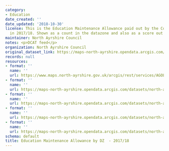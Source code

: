 ```yaml
---
category:
- Education
date_created: ''
date_updated: '2018-10-30'
license: This is the Education Maintenance Allowance paid out by the Council by Datazone
  in 2017/18. Shown as a count in the datazone and also as a score out of 10.
maintainer: North Ayrshire Council
notes: <p>DCAT feed</p>
organization: North Ayrshire Council
original_dataset_link: https://maps-north-ayrshire.opendata.arcgis.com/maps/north-ayrshire::education-maintenance-allowance-by-dz-2017-18
records: null
resources:
- format: ''
  name: ''
  url: https://www.maps.north-ayrshire.gov.uk/arcgis/rest/services/AGOL/Open_Data_Portal4/MapServer/3
- format: ''
  name: ''
  url: https://maps-north-ayrshire.opendata.arcgis.com/datasets/north-ayrshire::education-maintenance-allowance-by-dz-2017-18.geojson?outSR=%7B%22latestWkid%22%3A27700%2C%22wkid%22%3A27700%7D
- format: ''
  name: ''
  url: https://maps-north-ayrshire.opendata.arcgis.com/datasets/north-ayrshire::education-maintenance-allowance-by-dz-2017-18.csv?outSR=%7B%22latestWkid%22%3A27700%2C%22wkid%22%3A27700%7D
- format: ''
  name: ''
  url: https://maps-north-ayrshire.opendata.arcgis.com/datasets/north-ayrshire::education-maintenance-allowance-by-dz-2017-18.kml?outSR=%7B%22latestWkid%22%3A27700%2C%22wkid%22%3A27700%7D
- format: ''
  name: ''
  url: https://maps-north-ayrshire.opendata.arcgis.com/datasets/north-ayrshire::education-maintenance-allowance-by-dz-2017-18.zip?outSR=%7B%22latestWkid%22%3A27700%2C%22wkid%22%3A27700%7D
schema: default
title: Education Maintenance Allowance by DZ  - 2017/18
---
```

